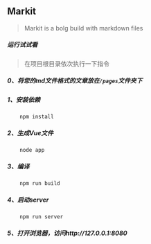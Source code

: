 ## Markit

> Markit is a bolg build with markdown files


##### 运行试试看

> 在项目根目录依次执行一下指令

##### 0、将您的md文件格式的文章放在`/pages`文件夹下

##### 1、安装依赖
```
    npm install
```

##### 2、生成Vue文件
```
    node app
```

##### 3、编译
```
    npm run build
```

##### 4、启动server
```
    npm run server
```

##### 5、打开浏览器，访问http://127.0.0.1:8080
